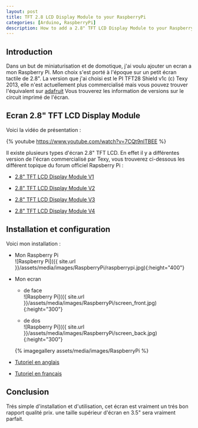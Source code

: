 ```yaml
---
layout: post
title: TFT 2.8 LCD Display Module to your RaspberryPi
categories: [Arduino, RaspberryPi]
description: How to add a 2.8" TFT LCD Display Module to your Raspberry Pi
---
```


## Introduction

Dans un but de miniaturisation et de domotique, j'ai voulu ajouter un ecran a mon Raspberry Pi.
Mon choix s'est porté à l'époque sur un petit écran tactile de 2.8".
La version que j'ai choisi est le PI TFT28 Shield v1c (c) Texy 2013, elle n'est actuellement plus commercialisé mais vous
pouvez trouver l'équivalent sur [adafruit](https://www.adafruit.com/product/2298)
Vous trouverez les information de versions sur le circuit imprimé de l'écran.    

## Ecran 2.8" TFT LCD Display Module

Voici la vidéo de présentation :

{% youtube https://www.youtube.com/watch?v=7CQt9nlTBEE %}

Il existe plusieurs types d'écran 2.8" TFT LCD. 
En effet il y a différentes version de l'écran commercialisé par Texy, vous trouverez ci-dessous les différent topique
du forum officiel Rapsberry Pi :

- [2.8" TFT LCD Display Module V1](https://www.raspberrypi.org/forums/viewtopic.php?t=48967)

- [2.8" TFT LCD Display Module V2](https://www.raspberrypi.org/forums/viewtopic.php?f=45&t=64993)

- [2.8" TFT LCD Display Module V3](https://www.raspberrypi.org/forums/viewtopic.php?f=45&t=105797)

- [2.8" TFT LCD Display Module V4](https://www.raspberrypi.org/forums/viewtopic.php?f=45&t=105797)


## Installation et configuration

Voici mon installation :

- Mon Raspberry Pi<br/>
![Raspberry Pi]({{ site.url }}/assets/media/images/RaspberryPi/raspberrypi.jpg){:height="400"}

- Mon ecran
    -  de face<br/>
    ![Raspberry Pi]({{ site.url }}/assets/media/images/RaspberryPi/screen_front.jpg){:height="300"}

    - de dos<br/>
    ![Raspberry Pi]({{ site.url }}/assets/media/images/RaspberryPi/screen_back.jpg){:height="300"}
    
    {% imagegallery assets/media/images/RaspberryPi %}


- [Tutoriel en anglais](https://pihw.wordpress.com/2013/11/29/texys-mini-tft-screen/)

- [Tutoriel en francais](http://www.kiwil-dev.fr/2013/12/28-tft-touchscreen-tests-et.html)

## Conclusion
Trés simple d'installation et d'utilisation, cet écran est vraiment un trés bon rapport qualité prix. 
une taille supérieur d'écran en 3.5" sera vraiment parfait.

